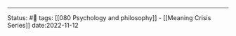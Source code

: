  


---
Status: #📖 
tags: [[080 Psychology and philosophy]] - [[Meaning Crisis Series]]
date:2022-11-12
